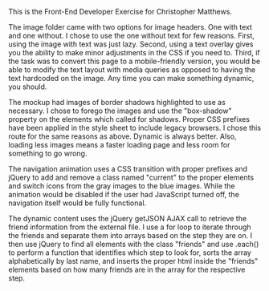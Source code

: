 This is the Front-End Developer Exercise for Christopher Matthews.

The image folder came with two options for image headers.  One with text and one without.  I chose to use the one without text for few reasons.  First, using the image with text was just lazy.  Second, using a text overlay gives you the ability to make minor adjustments in the CSS if you need to.  Third, if the task was to convert this page to a mobile-friendly version, you would be able to modify the text layout with media queries as opposed to having the text hardcoded on the image.  Any time you can make something dynamic, you should.

The mockup had images of border shadows highlighted to use as necessary.  I chose to forego the images and use the "box-shadow" property on the elements which called for shadows.  Proper CSS prefixes have been applied in the style sheet to include legacy browsers.  I chose this route for the same reasons as above.  Dynamic is always better.  Also, loading less images means a faster loading page and less room for something to go wrong.

The navigation animation uses a CSS transition with proper prefixes and jQuery to add and remove a class named "current" to the proper elements and switch icons from the gray images to the blue images.  While the animation would be disabled if the user had JavaScript turned off, the navigation itself would be fully functional.

The dynamic content uses the jQuery getJSON AJAX call to retrieve the friend information from the external file.  I use a for loop to iterate through the friends and separate them into arrays based on the step they are on.  I then use jQuery to find all elements with the class "friends" and use .each() to perform a function that identifies which step to look for, sorts the array alphabetically by last name, and inserts the proper html inside the "friends" elements based on how many friends are in the array for the respective step.
